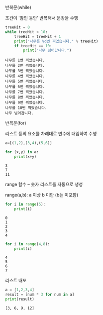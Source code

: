 반복문(while)

조건이 '참인 동안' 반복해서 문장을 수행

```python
treeHit = 0
while treeHit < 10:
    treeHit = treeHit + 1
    print("나무를 %d번 찍었습니다." % treeHit)
    if treeHit == 10:
        print("나무 넘어갑니다.")
```

    나무를 1번 찍었습니다.
    나무를 2번 찍었습니다.
    나무를 3번 찍었습니다.
    나무를 4번 찍었습니다.
    나무를 5번 찍었습니다.
    나무를 6번 찍었습니다.
    나무를 7번 찍었습니다.
    나무를 8번 찍었습니다.
    나무를 9번 찍었습니다.
    나무를 10번 찍었습니다.
    나무 넘어갑니다.
    
반복문(for)

리스트 등의 요소를 차례대로 변수에 대입하여 수행

```python
a=[(1,2),(3,4),(5,6)]

for (x,y) in a:
    print(x+y)
```

    3
    7
    11
    
range 함수 – 숫자 리스트를 자동으로 생성

range(a,b): a 이상 b 미만 (b는 미포함)

```python
for i in range(5):
    print(i)
```

    0
    1
    2
    3
    4
    


```python
for i in range(4,8):
    print(i)
```

    4
    5
    6
    7
    
리스트 내포

```python
a = [1,2,3,4]
result = [num * 3 for num in a]
print(result)
```

    [3, 6, 9, 12]
    
